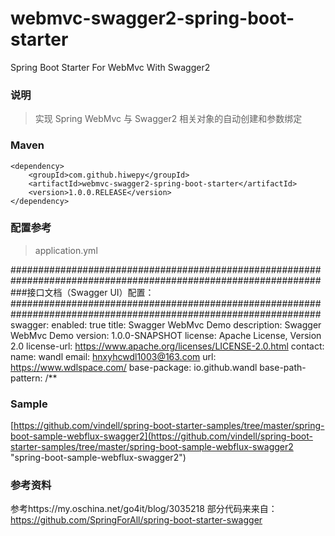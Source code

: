 # webmvc-swagger2-spring-boot-starter

Spring Boot Starter For WebMvc With Swagger2

### 说明

 > 实现 Spring WebMvc 与 Swagger2 相关对象的自动创建和参数绑定

### Maven

	<dependency>
		<groupId>com.github.hiwepy</groupId>
		<artifactId>webmvc-swagger2-spring-boot-starter</artifactId>
		<version>1.0.0.RELEASE</version>
	</dependency>

### 配置参考

 > application.yml

################################################################################################################  
###接口文档（Swagger UI）配置：  
################################################################################################################
swagger:
  enabled: true
  title: Swagger WebMvc Demo
  description: Swagger WebMvc Demo
  version: 1.0.0-SNAPSHOT
  license: Apache License, Version 2.0
  license-url: https://www.apache.org/licenses/LICENSE-2.0.html
  contact:
    name: wandl
    email: hnxyhcwdl1003@163.com
    url: https://www.wdlspace.com/
  base-package: io.github.wandl
  base-path-pattern: /**

### Sample

[https://github.com/vindell/spring-boot-starter-samples/tree/master/spring-boot-sample-webflux-swagger2](https://github.com/vindell/spring-boot-starter-samples/tree/master/spring-boot-sample-webflux-swagger2 "spring-boot-sample-webflux-swagger2")

### 参考资料

参考https://my.oschina.net/go4it/blog/3035218
部分代码来来自：https://github.com/SpringForAll/spring-boot-starter-swagger